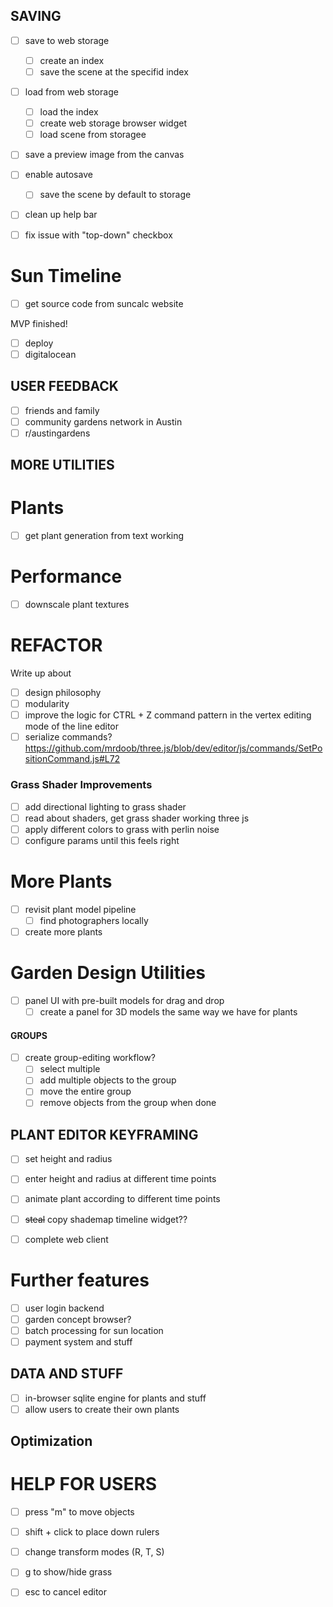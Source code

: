 ## SAVING
- [ ] save to web storage
    - [ ] create an index
    - [ ] save the scene at the specifid index
- [ ] load from web storage
    - [ ] load the index
    - [ ] create web storage browser widget
    - [ ] load scene from storagee
- [ ] save a preview image from the canvas

- [ ] enable autosave
    - [ ] save the scene by default to storage

- [ ] clean up help bar
- [ ] fix issue with "top-down" checkbox 

# Sun Timeline
- [ ] get source code from suncalc website

MVP finished!
- [ ] deploy
- [ ] digitalocean

## USER FEEDBACK
- [ ] friends and family
- [ ] community gardens network in Austin
- [ ] r/austingardens

## MORE UTILITIES

# Plants
- [ ] get plant generation from text working

# Performance
- [ ] downscale plant textures

# REFACTOR
Write up about 
- [ ] design philosophy
- [ ] modularity
- [ ] improve the logic for CTRL + Z command pattern in the vertex editing mode of the line editor
- [ ] serialize commands? https://github.com/mrdoob/three.js/blob/dev/editor/js/commands/SetPositionCommand.js#L72

### Grass Shader Improvements
- [ ] add directional lighting to grass shader
- [ ] read about shaders, get grass shader working three js
- [ ] apply different colors to grass with perlin noise
- [ ] configure params until this feels right

# More Plants
- [ ] revisit plant model pipeline
    - [ ] find photographers locally
- [ ] create more plants

# Garden Design Utilities
- [ ] panel UI with pre-built models for drag and drop
    - [ ] create a panel for 3D models the same way we have for plants

#### GROUPS
- [ ] create group-editing workflow?
    - [ ] select multiple
    - [ ] add multiple objects to the group
    - [ ] move the entire group
    - [ ] remove objects from the group when done

## PLANT EDITOR KEYFRAMING
- [ ] set height and radius
- [ ] enter height and radius at different time points
- [ ] animate plant according to different time points

- [ ] ~~steal~~ copy shademap timeline widget??

- [ ] complete web client

# Further features
- [ ] user login backend
- [ ] garden concept browser?
- [ ] batch processing for sun location
- [ ] payment system and stuff

## DATA AND STUFF
- [ ] in-browser sqlite engine for plants and stuff
- [ ] allow users to create their own plants

## Optimization

# HELP FOR USERS
- [ ] press "m" to move objects
- [ ] shift + click to place down rulers
- [ ] change transform modes (R, T, S)
- [ ] g to show/hide grass
- [ ] esc to cancel editor

